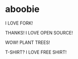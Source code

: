 # aboobie
I LOVE FORK! 

THANKS! I LOVE OPEN SOURCE!

WOW! PLANT TREES! 

T-SHIRT? I LOVE FREE SHIRT!
